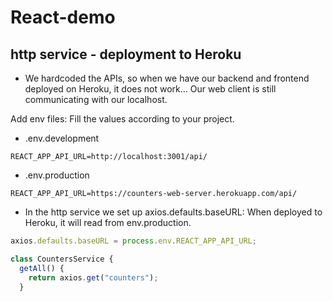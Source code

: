 # React-demo

## http service - deployment to Heroku
- We hardcoded the APIs, so when we have our backend and frontend deployed on Heroku, it does not work... Our web client is still communicating with our localhost.

Add env files: Fill the values according to your project.
- .env.development
```
REACT_APP_API_URL=http://localhost:3001/api/
```

- .env.production
```
REACT_APP_API_URL=https://counters-web-server.herokuapp.com/api/
```

- In the http service we set up axios.defaults.baseURL: When deployed to Heroku, it will read from env.production.
```javascript
axios.defaults.baseURL = process.env.REACT_APP_API_URL;

class CountersService {
  getAll() {
    return axios.get("counters");
  }
```